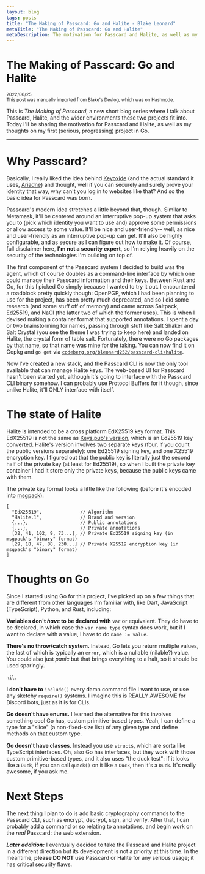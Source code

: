 ```yaml
---
layout: blog
tags: posts
title: "The Making of Passcard: Go and Halite - Blake Leonard"
metaTitle: "The Making of Passcard: Go and Halite"
metaDescription: The motivation for Passcard and Halite, as well as my thoughts on my first (serious, progressing) project in Go.
---
```

# The Making of Passcard: Go and Halite
<small><time datetime="2023-05-17">2022/06/25</time>
<br />This post was manually imported from Blake's Devlog, which was on Hashnode.</small>

This is *The Making of Passcard*, a new short blog series where I talk about Passcard, Halite, and the wider environments these two projects fit into. Today I'll be sharing the motivation for Passcard and Halite, as well as my thoughts on my first (serious, progressing) project in Go.

---

# Why Passcard?

Basically, I really liked the idea behind [Keyoxide](https://keyoxide.org) (and the actual standard it uses, [Ariadne](https://ariadne.id)) and thought, well if you can securely and surely prove your identity that way, why can't you log in to websites like that? And so the basic idea for Passcard was born.

Passcard's modern idea stretches a little beyond that, though. Similar to Metamask, it'll be centered around an interruptive pop-up system that asks you to (pick which identity you want to use and) approve some permissions or allow access to some value. It'll be nice and user-friendly-- well, as nice and user-friendly as an interruptive pop-up can get. It'll also be highly configurable, and as secure as I can figure out how to make it. Of course, full disclaimer here, **I'm not a security expert**, so I'm relying heavily on the security of the technologies I'm building on top of.

The first component of the Passcard system I decided to build was the agent, which of course doubles as a command-line interface by which one could manage their Passcard information and their keys. Between Rust and Go, for this I picked Go simply because I wanted to try it out. I encountered a roadblock pretty quickly though: OpenPGP, which I had been planning to use for the project, has been pretty much deprecated, and so I did some research (and some stuff off of memory) and came across Saltpack, Ed25519, and NaCl (the latter two of which the former uses). This is when I devised making a container format that supported annotations. I spent a day or two brainstorming for names, passing through stuff like Salt Shaker and Salt Crystal (you see the theme I was trying to keep here) and landed on Halite, the crystal form of table salt. Fortunately, there were no Go packages by that name, so that name was mine for the taking. You can now find it on Gopkg and `go get` via [`codeberg.org/bleonard252/passcard-cli/halite`](https://pkg.go.dev/codeberg.org/bleonard252/passcard-cli/halite).

Now I've created a new stack, and the Passcard CLI is now the only tool available that can manage Halite keys. The web-based UI for Passcard hasn't been started yet, although it's going to interface with the Passcard CLI binary somehow. I can probably use Protocol Buffers for it though, since unlike Halite, it'll ONLY interface with itself.

# The state of Halite

Halite is intended to be a cross platform EdX25519 key format. This EdX25519 is not the same as [Keys.pub's version](https://www.keys.pub/docs/specs/keys.html#edx25519), which is an Ed25519 key converted. Halite's version involves two separate keys (four, if you count the public versions separately): one Ed25519 signing key, and one X25519 encryption key. I figured out that the public key is literally just the second half of the private key (at least for Ed25519), so when I built the private key container I had it store only the private keys, because the public keys came with them.

The private key format looks a little like the following (before it's encoded into [msgpack](https://msgpack.org)):

```plaintext
[
  "EdX25519",              // Algorithm
  "Halite.1",              // Brand and version
  {...},                   // Public annotations
  {...},                   // Private annotations
  [32, 41, 102, 9, 73...], // Private Ed25519 signing key (in msgpack's "binary" format)
  [29, 18, 47, 88, 230...] // Private X25519 encryption key (in msgpack's "binary" format)
]
```

# Thoughts on Go

Since I started using Go for this project, I've picked up on a few things that are different from other languages I'm familiar with, like Dart, JavaScript (TypeScript), Python, and Rust, including:

**Variables don't *have* to be declared with** `var` or equivalent. They do have to be declared, in which case the `var name type` syntax does work, but if I want to declare with a value, I have to do `name := value`.

**There's no throw/catch system.** Instead, Go lets you return multiple values, the last of which is typically an `error`, which is a nullable (nilable?) value. You could also just *panic* but that brings everything to a halt, so it should be used sparingly.

`nil`.

**I don't have to** `include()` every damn command file I want to use, or use any sketchy `require()` systems. I imagine this is REALLY AWESOME for Discord bots, just as it is for CLIs.

**Go doesn't have enums.** I learned the alternative for this involves something cool Go has, custom primitive-based types. Yeah, I can define a type for a "slice" (a non-fixed-size list) of any given type and define methods on that custom type.

**Go doesn't have classes.** Instead you use `struct`s, which are sorta like TypeScript interfaces. Oh, also Go has interfaces, but they work with those custom primitive-based types, and it also uses "the duck test": if it looks like a `Duck`, if you can call `quack()` on it like a `Duck`, then it's a `Duck`. It's really awesome, if you ask me.

# Next Steps

The next thing I plan to do is add basic cryptography commands to the Passcard CLI, such as encrypt, decrypt, sign, and verify. After that, I can probably add a command or so relating to annotations, and begin work on the *real* Passcard: the web extension.

***Later addition:*** I eventually decided to take the Passcard and Halite project in a different direction but its development is not a priority at this time. In the meantime, **please DO NOT** use Passcard or Halite for any serious usage; it has critical security flaws.
